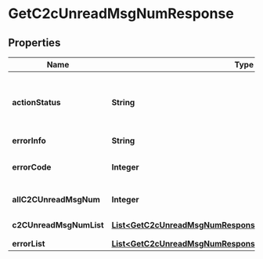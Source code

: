 

# GetC2cUnreadMsgNumResponse


## Properties

| Name | Type | Description | Notes |
|------------ | ------------- | ------------- | -------------|
|**actionStatus** | **String** | 请求处理的结果，OK 表示处理成功，FAIL 表示失败 |  [optional] |
|**errorInfo** | **String** | 错误信息 |  |
|**errorCode** | **Integer** | 错误码，0表示成功，非0表示失败 |  |
|**allC2CUnreadMsgNum** | **Integer** | 单聊消息总未读数 |  [optional] |
|**c2CUnreadMsgNumList** | [**List&lt;GetC2cUnreadMsgNumResponseAllOfC2CUnreadMsgNumList&gt;**](GetC2cUnreadMsgNumResponseAllOfC2CUnreadMsgNumList.md) | 单聊会话List |  [optional] |
|**errorList** | [**List&lt;GetC2cUnreadMsgNumResponseAllOfErrorList&gt;**](GetC2cUnreadMsgNumResponseAllOfErrorList.md) |  |  [optional] |



